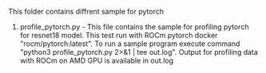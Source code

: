 This folder contains diffrent sample for pytorch
1. profile_pytorch.py - This file contains the sample for profiling pytorch for resnet18 model. This test run with ROCm pytorch docker "rocm/pytorch:latest". 
  To run a sample program execute command "python3 profile_pytorch.py 2>&1 | tee out.log".
  Output for profiling data with ROCm on AMD GPU is available in out.log
